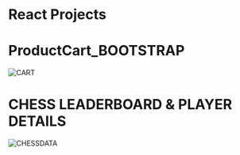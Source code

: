 # React Projects


# ProductCart_BOOTSTRAP
![CART](https://user-images.githubusercontent.com/78648366/216846842-978bcaab-9afc-4587-aa3a-a336492a140b.gif)

# CHESS LEADERBOARD & PLAYER DETAILS
![CHESSDATA](https://user-images.githubusercontent.com/78648366/216847437-a920acfb-1db2-402d-8952-6483869993c6.gif)
